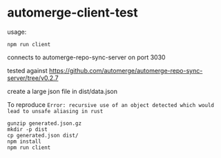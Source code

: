# automerge-client-test

usage:
```
npm run client
```

connects to automerge-repo-sync-server on port 3030

tested against https://github.com/automerge/automerge-repo-sync-server/tree/v0.2.7

create a large json file in dist/data.json


To reproduce `Error: recursive use of an object detected which would lead to unsafe aliasing in rust`
```
gunzip generated.json.gz
mkdir -p dist
cp generated.json dist/
npm install
npm run client
```
